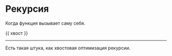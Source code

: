 # Рекурсия

Когда функция вызывает саму себя.

{{ хвост }}

---

Есть такая штука, как хвостовая оптимизация рекурсии.